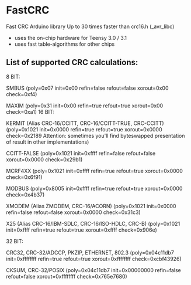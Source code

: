 FastCRC
=======

Fast CRC Arduino library 
Up to 30 times faster than crc16.h (_avr_libc)

 - uses the on-chip hardware for Teensy 3.0 / 3.1
 - uses fast table-algorithms for other chips
 
List of supported CRC calculations:
-
8 BIT:

SMBUS
 (poly=0x07 init=0x00 refin=false refout=false xorout=0x00 check=0xf4)
 
MAXIM
 (poly=0x31 init=0x00 refin=true refout=true xorout=0x00  check=0xa1)
16 BIT:

KERMIT (Alias CRC-16/CCITT, CRC-16/CCITT-TRUE, CRC-CCITT)
 (poly=0x1021 init=0x0000 refin=true refout=true xorout=0x0000 check=0x2189
  Attention: sometimes you'll find byteswapped presentation of result in other implementations)
 
CCITT-FALSE
 (poly=0x1021 init=0xffff refin=false refout=false xorout=0x0000 check=0x29b1)
 
MCRF4XX
 (poly=0x1021 init=0xffff refin=true refout=true xorout=0x0000 check=0x6f91)
 
MODBUS
 (poly=0x8005 init=0xffff refin=true refout=true xorout=0x0000 check=0x4b37)
 
XMODEM (Alias ZMODEM, CRC-16/ACORN)
 (poly=0x1021 init=0x0000 refin=false refout=false xorout=0x0000 check=0x31c3)
 
X25 (Alias CRC-16/IBM-SDLC, CRC-16/ISO-HDLC, CRC-B)
 (poly=0x1021 init=0xffff refin=true refout=true xorout=0xffff check=0x906e)

32 BIT:

CRC32, CRC-32/ADCCP, PKZIP, ETHERNET, 802.3
  (poly=0x04c11db7 init=0xffffffff refin=true refout=true xorout=0xffffffff check=0xcbf43926)
  
CKSUM, CRC-32/POSIX
  (poly=0x04c11db7 init=0x00000000 refin=false refout=false xorout=0xffffffff check=0x765e7680)
